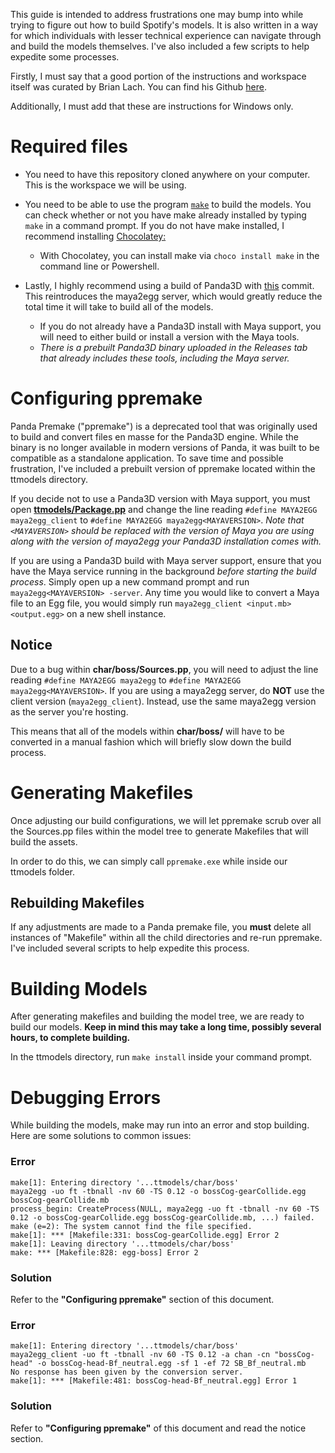 This guide is intended to address frustrations one may bump into while trying to figure out how to build Spotify's models. It is also written in a way for which individuals with lesser technical experience can navigate through and build the models themselves. I've also included a few scripts to help expedite some processes.

Firstly, I must say that a good portion of the instructions and workspace itself was curated by Brian Lach. You can find his Github [here](https://github.com/lachbr).

Additionally, I must add that these are instructions for Windows only.

# Required files
- You need to have this repository cloned anywhere on your computer. This is the workspace we will be using.

- You need to be able to use the program [``make``](https://chocolatey.org/packages/make) to build the models. You can check whether or not you have make already installed by typing ``make`` in a command prompt. If you do not have make installed, I recommend installing [Chocolatey:](https://chocolatey.org/install)
  - With Chocolatey, you can install make via ``choco install make`` in the command line or Powershell.

- Lastly, I highly recommend using a build of Panda3D with [this](https://github.com/panda3d/panda3d/commit/74a464896589f2ae0fa0c9f3b1728abc9fd9182f) commit. This reintroduces the maya2egg server, which would greatly reduce the total time it will take to build all of the models.
  - If you do not already have a Panda3D install with Maya support, you will need to either build or install a version with the Maya tools.
  - *There is a prebuilt Panda3D binary uploaded in the Releases tab that already includes these tools, including the Maya server.*

# Configuring ppremake

Panda Premake ("ppremake") is a deprecated tool that was originally used to build and convert files en masse for the Panda3D engine. While the binary is no longer available in modern versions of Panda, it was built to be compatible as a standalone application. To save time and possible frustration, I've included a prebuilt version of ppremake located within the ttmodels directory.

If you decide not to use a Panda3D version with Maya support, you must open [**ttmodels/Package.pp**](https://github.com/loonaticx/ttmodels/blob/master/ttmodels/Package.pp) and change the line reading `#define MAYA2EGG maya2egg_client` to `#define MAYA2EGG maya2egg<MAYAVERSION>`. *Note that `<MAYAVERSION>` should be replaced with the version of Maya you are using along with the version of maya2egg your Panda3D installation comes with.*

If you are using a Panda3D build with Maya server support, ensure that you have the Maya service running in the background *before starting the build process*. Simply open up a new command prompt and run ``maya2egg<MAYAVERSION> -server``. Any time you would like to convert a Maya file to an Egg file, you would simply run ``maya2egg_client <input.mb> <output.egg>`` on a new shell instance.

## Notice

Due to a bug within **char/boss/Sources.pp**, you will need to adjust the line reading ``#define MAYA2EGG maya2egg`` to ``#define MAYA2EGG maya2egg<MAYAVERSION>``. If you are using a maya2egg server, do **NOT** use the client version (``maya2egg_client``). Instead, use the same maya2egg version as the server you're hosting.

This means that all of the models within **char/boss/** will have to be converted in a manual fashion which will briefly slow down the build process.

# Generating Makefiles

Once adjusting our build configurations, we will let ppremake scrub over all the Sources.pp files within the model tree to generate Makefiles that will build the assets.

In order to do this, we can simply call ``ppremake.exe`` while inside our ttmodels folder.

## Rebuilding Makefiles

If any adjustments are made to a Panda premake file, you **must** delete all instances of "Makefile" within all the child directories and re-run ppremake. I've included several scripts to help expedite this process.

# Building Models

After generating makefiles and building the model tree, we are ready to build our models. **Keep in mind this may take a long time, possibly several hours, to complete building.**

In the ttmodels directory, run ``make install`` inside your command prompt.

# Debugging Errors

While building the models, make may run into an error and stop building. Here are some solutions to common issues:

### Error
```
make[1]: Entering directory '...ttmodels/char/boss'
maya2egg -uo ft -tbnall -nv 60 -TS 0.12 -o bossCog-gearCollide.egg bossCog-gearCollide.mb
process_begin: CreateProcess(NULL, maya2egg -uo ft -tbnall -nv 60 -TS 0.12 -o bossCog-gearCollide.egg bossCog-gearCollide.mb, ...) failed.
make (e=2): The system cannot find the file specified.
make[1]: *** [Makefile:331: bossCog-gearCollide.egg] Error 2
make[1]: Leaving directory '...ttmodels/char/boss'
make: *** [Makefile:828: egg-boss] Error 2
```

### Solution
Refer to the **"Configuring ppremake"** section of this document.

### Error
```
make[1]: Entering directory '...ttmodels/char/boss'
maya2egg_client -uo ft -tbnall -nv 60 -TS 0.12 -a chan -cn "bossCog-head" -o bossCog-head-Bf_neutral.egg -sf 1 -ef 72 SB_Bf_neutral.mb
No response has been given by the conversion server.
make[1]: *** [Makefile:481: bossCog-head-Bf_neutral.egg] Error 1
```

### Solution
Refer to **"Configuring ppremake"** of this document and read the notice section. 
